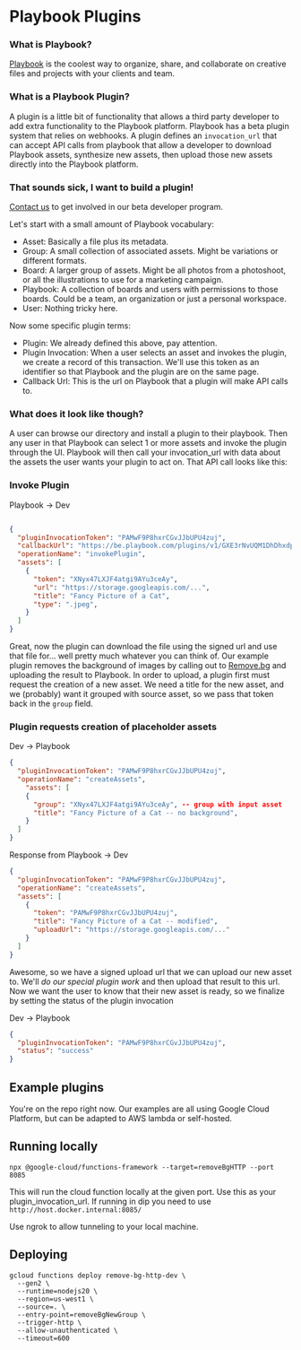 # Playbook Plugins

### What is Playbook?

[Playbook](https://www.playbook.com) is the coolest way to organize, share, and collaborate on creative files and projects with your clients and team.

### What is a Playbook Plugin?

A plugin is a little bit of functionality that allows a third party developer to add extra functionality to the Playbook platform. Playbook has a beta plugin system that relies on webhooks. A plugin defines an `invocation_url` that can accept API calls from playbook that allow a developer to download Playbook assets, synthesize new assets, then upload those new assets directly into the Playbook platform.

### That sounds sick, I want to build a plugin!

[Contact us](mailto:) to get involved in our beta developer program.

Let's start with a small amount of Playbook vocabulary:

- Asset: Basically a file plus its metadata.
- Group: A small collection of associated assets. Might be variations or different formats.
- Board: A larger group of assets. Might be all photos from a photoshoot, or all the illustrations to use for a marketing campaign.
- Playbook: A collection of boards and users with permissions to those boards. Could be a team, an organization or just a personal workspace.
- User: Nothing tricky here.

Now some specific plugin terms:

- Plugin: We already defined this above, pay attention.
- Plugin Invocation: When a user selects an asset and invokes the plugin, we create a record of this transaction. We'll use this token as an identifier so that Playbook and the plugin are on the same page.
- Callback Url: This is the url on Playbook that a plugin will make API calls to.

### What does it look like though?

A user can browse our directory and install a plugin to their playbook. Then any user in that Playbook can select 1 or more assets and invoke the plugin through the UI. Playbook will then call your invocation_url with data about the assets the user wants your plugin to act on. That API call looks like this:

### Invoke Plugin

Playbook → Dev

```json

{
  "pluginInvocationToken": "PAMwF9P8hxrCGvJJbUPU4zuj",
  "callbackUrl": "https://be.playbook.com/plugins/v1/GXE3rNvUQM1DhDhxdpQekXqX",
  "operationName": "invokePlugin",
  "assets": [
    {
      "token": "XNyx47LXJF4atgi9AYu3ceAy",
      "url": "https://storage.googleapis.com/...",
      "title": "Fancy Picture of a Cat",
      "type": ".jpeg",
    }
  ]
}
```

Great, now the plugin can download the file using the signed url and use that file for... well pretty much whatever you can think of. Our example plugin removes the background of images by calling out to [Remove.bg](https://www.remove.bg) and uploading the result to Playbook. In order to upload, a plugin first must request the creation of a new asset. We need a title for the new asset, and we (probably) want it grouped with source asset, so we pass that token back in the `group` field.


### Plugin requests creation of placeholder assets

Dev → Playbook

```json
{
  "pluginInvocationToken": "PAMwF9P8hxrCGvJJbUPU4zuj",
  "operationName": "createAssets",
	"assets": [
    {
      "group": "XNyx47LXJF4atgi9AYu3ceAy", -- group with input asset
      "title": "Fancy Picture of a Cat -- no background",
    }
  ]
}
```

Response from Playbook → Dev

```json
{
  "pluginInvocationToken": "PAMwF9P8hxrCGvJJbUPU4zuj",
  "operationName": "createAssets",
  "assets": [
    {
      "token": "PAMwF9P8hxrCGvJJbUPU4zuj",
      "title": "Fancy Picture of a Cat -- modified",
      "uploadUrl": "https://storage.googleapis.com/..."
    }
  ]
}
```

Awesome, so we have a signed upload url that we can upload our new asset to. We'll *do our special plugin work* and then upload that result to this url. Now we want the user to know that their new asset is ready, so we finalize by setting the status of the plugin invocation

Dev → Playbook

```json
{
  "pluginInvocationToken": "PAMwF9P8hxrCGvJJbUPU4zuj",
  "status": "success"
}
```

## Example plugins

You're on the repo right now. Our examples are all using Google Cloud Platform, but can be adapted to AWS lambda or self-hosted.

## Running locally

`npx @google-cloud/functions-framework --target=removeBgHTTP --port 8085`

This will run the cloud function locally at the given port. Use this as your plugin_invocation_url. If running in dip you need to use `http://host.docker.internal:8085/`

Use ngrok to allow tunneling to your local machine.

## Deploying

```
gcloud functions deploy remove-bg-http-dev \
  --gen2 \
  --runtime=nodejs20 \
  --region=us-west1 \
  --source=. \
  --entry-point=removeBgNewGroup \
  --trigger-http \
  --allow-unauthenticated \
  --timeout=600
```